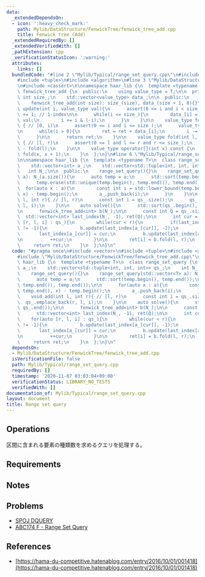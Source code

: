 ```yaml
---
data:
  _extendedDependsOn:
  - icon: ':heavy_check_mark:'
    path: Mylib/DataStructure/FenwickTree/fenwick_tree_add.cpp
    title: Fenwick tree (Add)
  _extendedRequiredBy: []
  _extendedVerifiedWith: []
  _pathExtension: cpp
  _verificationStatusIcon: ':warning:'
  attributes:
    links: []
  bundledCode: "#line 2 \"Mylib/Typical/range_set_query.cpp\"\n#include <vector>\n\
    #include <tuple>\n#include <algorithm>\n#line 3 \"Mylib/DataStructure/FenwickTree/fenwick_tree_add.cpp\"\
    \n#include <cassert>\n\nnamespace haar_lib {\n  template <typename T>\n  class\
    \ fenwick_tree_add {\n  public:\n    using value_type = T;\n\n  private:\n   \
    \ int size_;\n    std::vector<value_type> data_;\n\n  public:\n    fenwick_tree_add(){}\n\
    \    fenwick_tree_add(int size): size_(size), data_(size + 1, 0){}\n\n    void\
    \ update(int i, value_type val){\n      assert(0 <= i and i < size_);\n      i\
    \ += 1; // 1-index\n\n      while(i <= size_){\n        data_[i] = data_[i] +\
    \ val;\n        i += i & (-i);\n      }\n    }\n\n    value_type fold(int i) const\
    \ { // [0, i)\n      assert(0 <= i and i <= size_);\n      value_type ret = 0;\n\
    \n      while(i > 0){\n        ret = ret + data_[i];\n        i -= i & (-i);\n\
    \      }\n\n      return ret;\n    }\n\n    value_type fold(int l, int r) const\
    \ { // [l, r)\n      assert(0 <= l and l <= r and r <= size_);\n      return fold(r)\
    \ - fold(l);\n    }\n\n    value_type operator[](int x) const {\n      return\
    \ fold(x, x + 1);\n    }\n  };\n}\n#line 6 \"Mylib/Typical/range_set_query.cpp\"\
    \n\nnamespace haar_lib {\n  template <typename T>\n  class range_set_query {\n\
    \    std::vector<int> a_;\n    std::vector<std::tuple<int, int, int>> qs_;\n \
    \   int N_;\n\n  public:\n    range_set_query(){}\n    range_set_query(std::vector<T>\
    \ a): N_(a.size()){\n      auto temp = a;\n      std::sort(temp.begin(), temp.end());\n\
    \      temp.erase(std::unique(temp.begin(), temp.end()), temp.end());\n\n    \
    \  for(auto x : a){\n        const int i = std::lower_bound(temp.begin(), temp.end(),\
    \ x) - temp.begin();\n        a_.push_back(i);\n      }\n    }\n\n    void add(int\
    \ l, int r){ // [l, r)\n      const int i = qs_.size();\n      qs_.emplace_back(r,\
    \ l, i);\n    }\n\n    auto solve(){\n      std::sort(qs_.begin(), qs_.end());\n\
    \n      fenwick_tree_add<int> b(N_);\n\n      const int Q = qs_.size();\n    \
    \  std::vector<int> last_index(N_, -1), ret(Q);\n\n      int cur = 0;\n      for(auto\
    \ [r, l, i] : qs_){\n        while(cur < r){\n          if(last_index[a_[cur]]\
    \ != -1){\n            b.update(last_index[a_[cur]], -1);\n          }\n\n   \
    \       last_index[a_[cur]] = cur;\n          b.update(last_index[a_[cur]], 1);\n\
    \n          ++cur;\n        }\n\n        ret[i] = b.fold(l, r);\n      }\n\n \
    \     return ret;\n    }\n  };\n}\n"
  code: "#pragma once\n#include <vector>\n#include <tuple>\n#include <algorithm>\n\
    #include \"Mylib/DataStructure/FenwickTree/fenwick_tree_add.cpp\"\n\nnamespace\
    \ haar_lib {\n  template <typename T>\n  class range_set_query {\n    std::vector<int>\
    \ a_;\n    std::vector<std::tuple<int, int, int>> qs_;\n    int N_;\n\n  public:\n\
    \    range_set_query(){}\n    range_set_query(std::vector<T> a): N_(a.size()){\n\
    \      auto temp = a;\n      std::sort(temp.begin(), temp.end());\n      temp.erase(std::unique(temp.begin(),\
    \ temp.end()), temp.end());\n\n      for(auto x : a){\n        const int i = std::lower_bound(temp.begin(),\
    \ temp.end(), x) - temp.begin();\n        a_.push_back(i);\n      }\n    }\n\n\
    \    void add(int l, int r){ // [l, r)\n      const int i = qs_.size();\n    \
    \  qs_.emplace_back(r, l, i);\n    }\n\n    auto solve(){\n      std::sort(qs_.begin(),\
    \ qs_.end());\n\n      fenwick_tree_add<int> b(N_);\n\n      const int Q = qs_.size();\n\
    \      std::vector<int> last_index(N_, -1), ret(Q);\n\n      int cur = 0;\n  \
    \    for(auto [r, l, i] : qs_){\n        while(cur < r){\n          if(last_index[a_[cur]]\
    \ != -1){\n            b.update(last_index[a_[cur]], -1);\n          }\n\n   \
    \       last_index[a_[cur]] = cur;\n          b.update(last_index[a_[cur]], 1);\n\
    \n          ++cur;\n        }\n\n        ret[i] = b.fold(l, r);\n      }\n\n \
    \     return ret;\n    }\n  };\n}\n"
  dependsOn:
  - Mylib/DataStructure/FenwickTree/fenwick_tree_add.cpp
  isVerificationFile: false
  path: Mylib/Typical/range_set_query.cpp
  requiredBy: []
  timestamp: '2020-11-07 03:03:04+09:00'
  verificationStatus: LIBRARY_NO_TESTS
  verifiedWith: []
documentation_of: Mylib/Typical/range_set_query.cpp
layout: document
title: Range set query
---
```


## Operations

区間に含まれる要素の種類数を求めるクエリを処理する。

## Requirements

## Notes

## Problems

- [SPOJ DQUERY](https://www.spoj.com/problems/DQUERY/)
- [ABC174 F - Range Set Query](https://atcoder.jp/contests/abc174/tasks/abc174_f)

## References

- [https://hama-du-competitive.hatenablog.com/entry/2016/10/01/001418](https://hama-du-competitive.hatenablog.com/entry/2016/10/01/001418)
